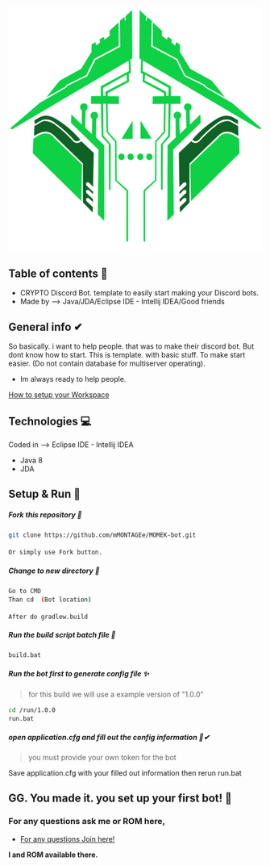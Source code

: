 ![Crypto](https://github.com/mMONTAGEe/CRYPTO-Bot/blob/master/src/main/resources/crypto.png)


## Table of contents 📑
* CRYPTO Discord Bot. template to easily start making your Discord bots.
* Made by --> Java/JDA/Eclipse IDE - Intellij IDEA/Good friends

## General info ✔
So basically. i want to help people.
that was to make their discord bot. But dont know how to start.
This is template. with basic stuff. To make start easier.
(Do not contain database for multiserver operating).
* Im always ready to help people.

[How to setup your Workspace](https://github.com/mMONTAGEe/CRYPTO-Bot/blob/master/GettingStarted.txt)


## Technologies 💻
Coded in --> Eclipse IDE - Intellij IDEA
* Java 8
* JDA 
	
## Setup & Run 🙌

##### Fork this repository 🍴
```bash
git clone https://github.com/mMONTAGEe/MOMEK-bot.git

Or simply use Fork button.
```
	
##### Change to new directory 📁
```bash
Go to CMD
Than cd  (Bot location)

After do gradlew.build
```
	
##### Run the build script batch file  📂
```bash
build.bat
```
	
##### Run the bot first to generate config file ✨
> for this build we will use a example version of "1.0.0"

```bash
cd /run/1.0.0
run.bat
```

##### open application.cfg and fill out the config information 📑✔
> you must provide your own token for the bot

Save application.cfg with your filled out information
then rerun run.bat

## GG. You made it. you set up your first bot!  👏

### For any questions ask me or ROM here, 
* [For any questions Join here!](https://discord.gg/fResd3V)

**I and ROM available there.**
